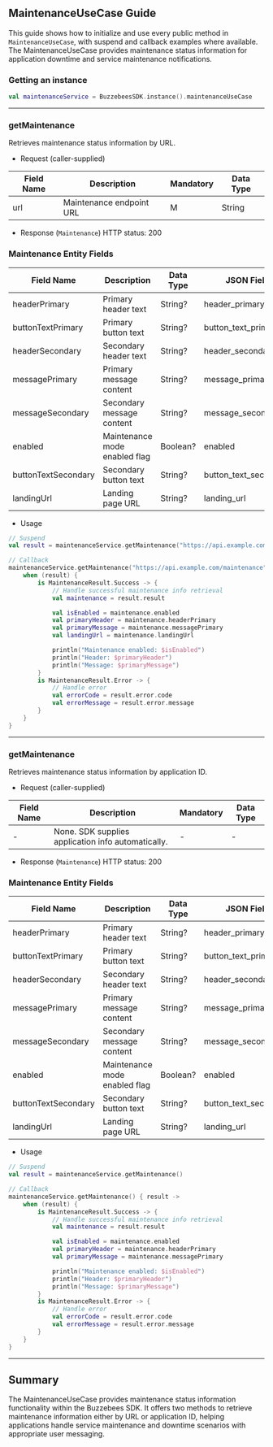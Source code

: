 ## MaintenanceUseCase Guide

This guide shows how to initialize and use every public method in `MaintenanceUseCase`, with suspend
and callback examples where available. The MaintenanceUseCase provides maintenance status
information
for application downtime and service maintenance notifications.

### Getting an instance

```kotlin
val maintenanceService = BuzzebeesSDK.instance().maintenanceUseCase
```

---

### getMaintenance

Retrieves maintenance status information by URL.

- Request (caller-supplied)

| Field Name | Description              | Mandatory | Data Type |
|------------|--------------------------|-----------|-----------|
| url        | Maintenance endpoint URL | M         | String    |

- Response (`Maintenance`)
  HTTP status: 200

### Maintenance Entity Fields

| Field Name          | Description                   | Data Type | JSON Field            |
|---------------------|-------------------------------|-----------|-----------------------|
| headerPrimary       | Primary header text           | String?   | header_primary        |
| buttonTextPrimary   | Primary button text           | String?   | button_text_primary   |
| headerSecondary     | Secondary header text         | String?   | header_secondary      |
| messagePrimary      | Primary message content       | String?   | message_primary       |
| messageSecondary    | Secondary message content     | String?   | message_secondary     |
| enabled             | Maintenance mode enabled flag | Boolean?  | enabled               |
| buttonTextSecondary | Secondary button text         | String?   | button_text_secondary |
| landingUrl          | Landing page URL              | String?   | landing_url           |

- Usage

```kotlin
// Suspend
val result = maintenanceService.getMaintenance("https://api.example.com/maintenance")

// Callback
maintenanceService.getMaintenance("https://api.example.com/maintenance") { result ->
    when (result) {
        is MaintenanceResult.Success -> {
            // Handle successful maintenance info retrieval
            val maintenance = result.result

            val isEnabled = maintenance.enabled
            val primaryHeader = maintenance.headerPrimary
            val primaryMessage = maintenance.messagePrimary
            val landingUrl = maintenance.landingUrl

            println("Maintenance enabled: $isEnabled")
            println("Header: $primaryHeader")
            println("Message: $primaryMessage")
        }
        is MaintenanceResult.Error -> {
            // Handle error
            val errorCode = result.error.code
            val errorMessage = result.error.message
        }
    }
}
```

---

### getMaintenance

Retrieves maintenance status information by application ID.

- Request (caller-supplied)

| Field Name | Description            | Mandatory | Data Type |
|------------|------------------------|-----------|-----------|
| -          | None. SDK supplies application info automatically. | -         | -         |

- Response (`Maintenance`)
  HTTP status: 200

### Maintenance Entity Fields

| Field Name          | Description                   | Data Type | JSON Field            |
|---------------------|-------------------------------|-----------|-----------------------|
| headerPrimary       | Primary header text           | String?   | header_primary        |
| buttonTextPrimary   | Primary button text           | String?   | button_text_primary   |
| headerSecondary     | Secondary header text         | String?   | header_secondary      |
| messagePrimary      | Primary message content       | String?   | message_primary       |
| messageSecondary    | Secondary message content     | String?   | message_secondary     |
| enabled             | Maintenance mode enabled flag | Boolean?  | enabled               |
| buttonTextSecondary | Secondary button text         | String?   | button_text_secondary |
| landingUrl          | Landing page URL              | String?   | landing_url           |

- Usage

```kotlin
// Suspend
val result = maintenanceService.getMaintenance()

// Callback
maintenanceService.getMaintenance() { result ->
    when (result) {
        is MaintenanceResult.Success -> {
            // Handle successful maintenance info retrieval
            val maintenance = result.result

            val isEnabled = maintenance.enabled
            val primaryHeader = maintenance.headerPrimary
            val primaryMessage = maintenance.messagePrimary

            println("Maintenance enabled: $isEnabled")
            println("Header: $primaryHeader")
            println("Message: $primaryMessage")
        }
        is MaintenanceResult.Error -> {
            // Handle error
            val errorCode = result.error.code
            val errorMessage = result.error.message
        }
    }
}
```

---

## Summary

The MaintenanceUseCase provides maintenance status information functionality within the Buzzebees
SDK. It offers two methods to retrieve maintenance information either by URL or application ID,
helping applications handle service maintenance and downtime scenarios with appropriate user
messaging.
